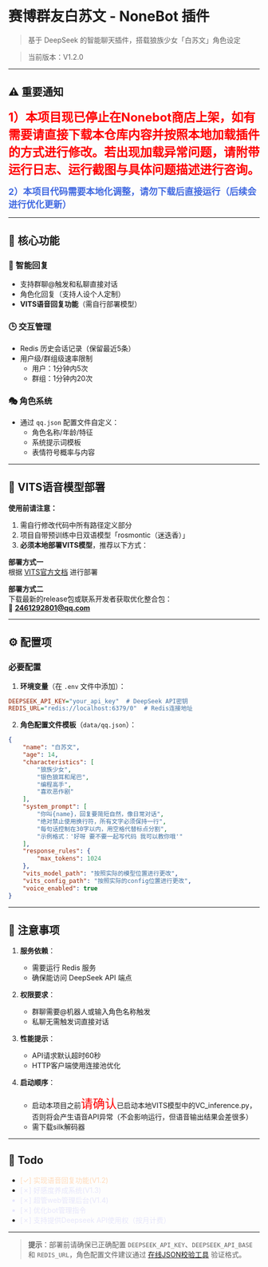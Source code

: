 # 赛博群友白苏文 - NoneBot 插件

> 基于 DeepSeek 的智能聊天插件，搭载狼族少女「白苏文」角色设定

> 当前版本：V1.2.0

---

## ⚠️ 重要通知
<font color="red" size=5>**1）本项目现已停止在Nonebot商店上架，如有需要请直接下载本仓库内容并按照本地加载插件的方式进行修改。若出现加载异常问题，请附带运行日志、运行截图与具体问题描述进行咨询。**</font>

<font color="#4169E1" size=4>**2）本项目代码需要本地化调整，请勿下载后直接运行（后续会进行优化更新）**</font>

---

## 🚀 核心功能

### 🤖 智能回复
- 支持群聊@触发和私聊直接对话
- 角色化回复（支持人设个人定制）
- **VITS语音回复功能**（需自行部署模型）

### 🕒 交互管理
- Redis 历史会话记录（保留最近5条）
- 用户级/群组级速率限制
  - 用户：1分钟内5次
  - 群组：1分钟内20次

### 🎭 角色系统
- 通过 `qq.json` 配置文件自定义：
  - 角色名称/年龄/特征
  - 系统提示词模板
  - 表情符号概率与内容

---

## 🎤 VITS语音模型部署
**使用前请注意：**
1. 需自行修改代码中所有路径定义部分
2. 项目自带预训练中日双语模型「rosmontic（迷迭香）」
3. **必须本地部署VITS模型**，推荐以下方式：

**部署方式一**  
根据 [VITS官方文档](https://github.com/Plachtaa/VITS-fast-fine-tuning/blob/main/LOCAL.md) 进行部署

**部署方式二**  
下载最新的release包或联系开发者获取优化整合包：  
📮 **2461292801@qq.com**

---

## ⚙️ 配置项

### 必要配置
1. **环境变量**（在 `.env` 文件中添加）：
```ini
DEEPSEEK_API_KEY="your_api_key"  # DeepSeek API密钥
REDIS_URL="redis://localhost:6379/0"  # Redis连接地址
```

2. **角色配置文件模板**（`data/qq.json`）：
```json
{
    "name": "白苏文",
    "age": 14,
    "characteristics": [
        "狼族少女",
        "银色狼耳和尾巴",
        "编程高手",
        "喜欢恶作剧"
    ],
    "system_prompt": [
        "你叫{name}，回复要简短自然，像日常对话",
        "绝对禁止使用换行符，所有文字必须保持一行",
        "每句话控制在30字以内，用空格代替标点分割",
        "示例格式：'好呀 要不要一起写代码 我可以教你哦'"
    ],
    "response_rules": {
        "max_tokens": 1024
    },
    "vits_model_path": "按照实际的模型位置进行更改",
    "vits_config_path": "按照实际的config位置进行更改",
    "voice_enabled": true
}
```

---

## 📌 注意事项

1. **服务依赖**：
   - 需要运行 Redis 服务
   - 确保能访问 DeepSeek API 端点

2. **权限要求**：
   - 群聊需要@机器人或输入角色名称触发
   - 私聊无需触发词直接对话

3. **性能提示**：
   - API请求默认超时60秒
   - HTTP客户端使用连接池优化

4. **启动顺序**：
   - 启动本项目之前<font color="red" size=5>请确认</font>已启动本地VITS模型中的VC_inference.py，否则将会产生语音API异常（不会影响运行，但语音输出结果会差很多）
   - 需下载silk解码器
---

## 📆 Todo

- <font color="#FFDAB9">[✓] 实现语音回复功能(V1.2)</font> 
- <font color="#E6E6FA">[✗] 好感度养成系统(V1.3) 
- [✗] 超管web管理后台(V1.4)  
- [✗] 优化bot管理指令  
- [✗] 支持提供Deepseek API使用权（按月计费）</font> 

---

> **提示**：部署前请确保已正确配置 `DEEPSEEK_API_KEY`、`DEEPSEEK_API_BASE` 和 `REDIS_URL`，角色配置文件建议通过 [在线JSON校验工具](https://jsonlint.com/) 验证格式。
